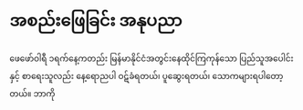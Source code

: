# အစည်းဖြေခြင်း အနုပညာ

ဖေဖော်ဝါရီ ၁ရက်နေ့ကတည်း မြန်မာနိုင်ငံအတွင်းနေထိုင်ကြကုန်သော ပြည်သူအပေါင်းနှင့် စာရေးသူလည်း နေ့ရောညပါ ဝဋ်ခံရတယ်၊ ပူဆွေးရတယ်၊ သောကများရပါတော့တယ်။ ဘာကို

